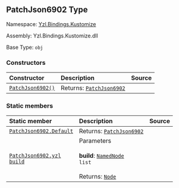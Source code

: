 ## PatchJson6902 Type

Namespace: [Yzl.Bindings.Kustomize](http://localhost:8089/reference/yzl-bindings-kustomize)

Assembly: Yzl.Bindings.Kustomize.dll

Base Type: <code>obj</code>



### Constructors

Constructor | Description | Source
:--- | :--- | :---:
[<code><span>PatchJson6902<span>()</span></span></code>](#(+.ctor+)) | Returns: <code><a href="http://localhost:8089/reference/yzl-bindings-kustomize-patchjson6902">PatchJson6902</a></code><br /> | &#32;


### Static members

Static member | Description | Source
:--- | :--- | :---:
[<code><span>PatchJson6902.Default</span></code>](#Default) | Returns: <code><a href="http://localhost:8089/reference/yzl-bindings-kustomize-patchjson6902">PatchJson6902</a></code><br /> | &#32;
[<code><span>PatchJson6902.yzl&#32;<span>build</span></span></code>](#yzl) | Parameters<br /><br />**build**: <code><span><a href="http://localhost:8089/reference/yzl-core-yzl-namednode">NamedNode</a>&#32;list</span></code><br /><br />Returns: <code><a href="http://localhost:8089/reference/yzl-core-yzl-node">Node</a></code><br /> | &#32;



